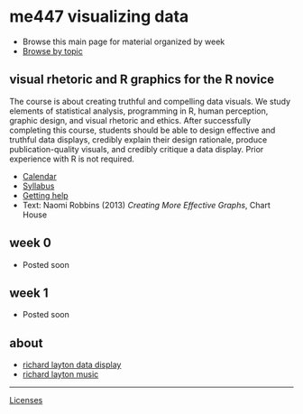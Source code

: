 
me447 visualizing data
======================

-   Browse this main page for material organized by week
-   [Browse by topic](cm/cm000_by_topics.md)

visual rhetoric and R graphics for the R novice
-----------------------------------------------

The course is about creating truthful and compelling data visuals. We study elements of statistical analysis, programming in R, human perception, graphic design, and visual rhetoric and ethics. After successfully completing this course, students should be able to design effective and truthful data displays, credibly explain their design rationale, produce publication-quality visuals, and credibly critique a data display. Prior experience with R is not required.

-   [Calendar](cm/cm102_calendar.pdf)
-   [Syllabus](cm/cm001_syllabus.md)
-   [Getting help](cm/cm003_getting-help.md)
-   Text: Naomi Robbins (2013) *Creating More Effective Graphs*, Chart House

week 0
------

-   Posted soon

week 1
------

-   Posted soon

about
-----

-   [richard layton data display](http://www.graphdoctor.com/)
-   [richard layton music](http://www.richardlaytonmusic.com/)

------------------------------------------------------------------------

[Licenses](LICENSE.md)
